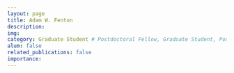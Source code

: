 ```yaml
---
layout: page
title: Adam W. Fenton
description: 
img: 
category: Graduate Student # Postdoctoral Fellow, Graduate Student, Postbac Research Assistant, Undergraduate Research Assistant
alum: false
related_publications: false
importance:
---
```


